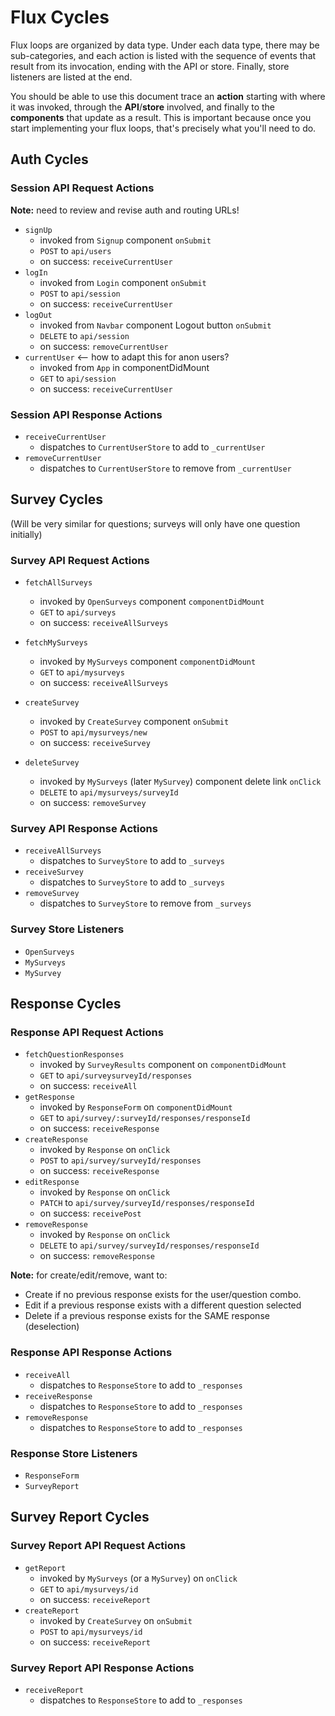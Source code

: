 # Flux Cycles

Flux loops are organized by data type. Under each data type, there may
be sub-categories, and each action is listed with the sequence of events
that result from its invocation, ending with the API or store. Finally,
store listeners are listed at the end.

You should be able to use this document trace an **action** starting
with where it was invoked, through the **API**/**store** involved, and
finally to the **components** that update as a result. This is important
because once you start implementing your flux loops, that's precisely
what you'll need to do.

## Auth Cycles

### Session API Request Actions
**Note:** need to review and revise auth and routing URLs!

* `signUp`
  * invoked from `Signup` component `onSubmit`
  * `POST` to `api/users`
  * on success: `receiveCurrentUser`
* `logIn`
  * invoked from `Login` component `onSubmit`
  * `POST` to `api/session`
  * on success: `receiveCurrentUser`
* `logOut`
  * invoked from `Navbar` component Logout button `onSubmit`
  * `DELETE` to `api/session`
  * on success: `removeCurrentUser`
* `currentUser` <-- how to adapt this for anon users?
  * invoked from `App` in componentDidMount
  * `GET` to `api/session`
  * on success: `receiveCurrentUser`


### Session API Response Actions

* `receiveCurrentUser`
  * dispatches to `CurrentUserStore` to add to `_currentUser`
* `removeCurrentUser`
  * dispatches to `CurrentUserStore` to remove from `_currentUser`

## Survey Cycles
(Will be very similar for questions; surveys will only have one question initially)

### Survey API Request Actions

* `fetchAllSurveys`
  * invoked by `OpenSurveys` component `componentDidMount`
  * `GET` to `api/surveys`
  * on success: `receiveAllSurveys`

* `fetchMySurveys`
  * invoked by `MySurveys` component `componentDidMount`
  * `GET` to `api/mysurveys`
  * on success: `receiveAllSurveys`

* `createSurvey`
  * invoked by `CreateSurvey` component `onSubmit`
  * `POST` to `api/mysurveys/new`
  * on success: `receiveSurvey`

* `deleteSurvey`
  * invoked by `MySurveys` (later `MySurvey`) component delete link `onClick`
  * `DELETE` to `api/mysurveys/surveyId`
  * on success: `removeSurvey`

### Survey API Response Actions

* `receiveAllSurveys`
  * dispatches to `SurveyStore` to add to `_surveys`
* `receiveSurvey`
  * dispatches to `SurveyStore` to add to `_surveys`
* `removeSurvey`
  * dispatches to `SurveyStore` to remove from `_surveys`

### Survey Store Listeners
* `OpenSurveys`
* `MySurveys`
* `MySurvey`



## Response Cycles

### Response API Request Actions
* `fetchQuestionResponses`
  * invoked by `SurveyResults` component on `componentDidMount`
  * `GET` to `api/surveysurveyId/responses`
  * on success: `receiveAll`
* `getResponse`
  * invoked by `ResponseForm` on `componentDidMount`
  * `GET` to `api/survey/:surveyId/responses/responseId`
  * on success: `receiveResponse`
* `createResponse`
  * invoked by `Response` on `onClick`
  * `POST` to `api/survey/surveyId/responses`
  * on success: `receiveResponse`
* `editResponse`
  * invoked by `Response` on `onClick`
  * `PATCH` to `api/survey/surveyId/responses/responseId`
  * on success: `receivePost`
* `removeResponse`
  * invoked by `Response` on `onClick`
  * `DELETE` to `api/survey/surveyId/responses/responseId`
  * on success: `removeResponse`

**Note:** for create/edit/remove, want to:
- Create if no previous response exists for the user/question combo.
- Edit if a previous response exists with a different question selected
- Delete if a previous response exists for the SAME response (deselection)

### Response API Response Actions
* `receiveAll`
  * dispatches to `ResponseStore` to add to `_responses`
* `receiveResponse`
  * dispatches to `ResponseStore` to add to `_responses`
* `removeResponse`
  * dispatches to `ResponseStore` to add to `_responses`

### Response Store Listeners
* `ResponseForm`
* `SurveyReport`


## Survey Report Cycles

### Survey Report API Request Actions
* `getReport`
  * invoked by `MySurveys` (or a `MySurvey`) on `onClick`
  * `GET` to `api/mysurveys/id`
  * on success: `receiveReport`
* `createReport`
  * invoked by `CreateSurvey` on `onSubmit`
  * `POST` to `api/mysurveys/id`
  * on success: `receiveReport`

### Survey Report API Response Actions
* `receiveReport`
  * dispatches to `ResponseStore` to add to `_responses`
